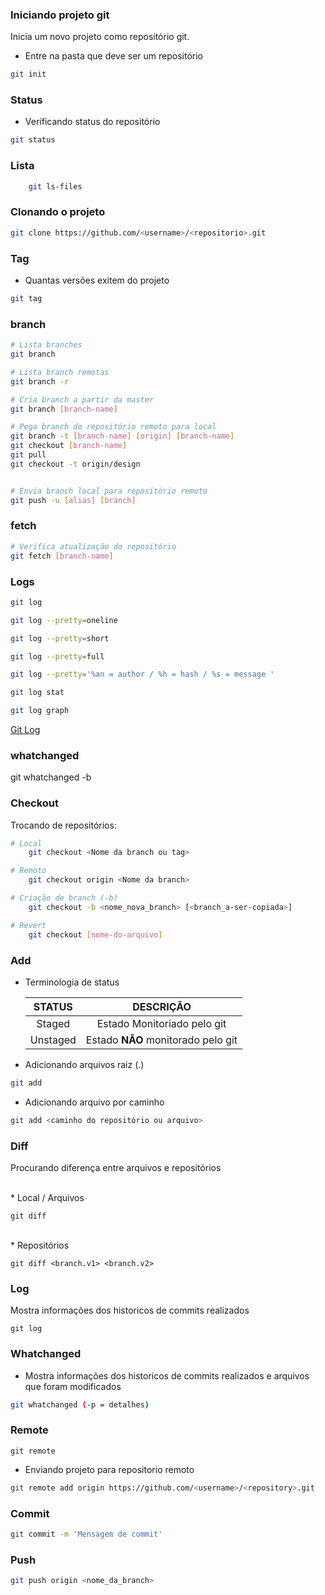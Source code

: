 
### Iniciando projeto git
Inicia um novo projeto como repositório git.
* Entre na pasta que deve ser um repositório
```bash
git init
```

### Status
* Verificando status do repositório
```bash
git status
```

### Lista 
```bash
    git ls-files
```

### Clonando o projeto
```bash
git clone https://github.com/<username>/<repositorio>.git
```

### Tag
* Quantas versões exitem do projeto
```bash
git tag
```

### branch

```bash
# Lista branches
git branch 

# Lista branch remotas
git branch -r

# Cria branch a partir da master
git branch [branch-name] 

# Pega branch do repositório remoto para local
git branch -t [branch-name] [origin] [branch-name]
git checkout [branch-name]
git pull
git checkout -t origin/design


# Envia branch local para repositório remoto
git push -u [alias] [branch] 
```

### fetch
```bash
# Verifica atualização do repositório
git fetch [branch-name]
```

### Logs
```bash
git log 

git log --pretty=oneline

git log --pretty=short

git log --pretty=full

git log --pretty='%an = author / %h = hash / %s = message '

git log stat

git log graph
```
[Git Log](https://git-scm.com/docs/pretty-formats)

### whatchanged

git whatchanged -b

    
### Checkout
Trocando de repositórios:

```bash
# Local  
    git checkout <Nome da branch ou tag>

# Remoto
    git checkout origin <Nome da branch>

# Criação de branch (-b)
    git checkout -b <nome_nova_branch> [<branch_a-ser-copiada>]

# Revert
    git checkout [nome-do-arquivo]

```
### Add
* Terminologia de status

   | STATUS  | DESCRIÇÃO|
   |:----------:|:-------------:|
   | Staged   |    Estado Monitoriado pelo git   |
   | Unstaged   |    Estado **NÃO** monitorado pelo git   |
   
   
 * Adicionando arquivos raiz (.)
```bash
git add 
```
* Adicionando arquivo por caminho

```bash
git add <caminho do repositório ou arquivo>
```
    



### Diff

Procurando diferença entre arquivos e repositórios

<br>
* Local / Arquivos


    git diff

<br>
* Repositórios


    git diff <branch.v1> <branch.v2>


### Log
Mostra informações dos historicos de commits realizados

    git log
    
### Whatchanged
* Mostra informações dos historicos de commits realizados e arquivos que foram modificados
```bash
git whatchanged (-p = detalhes)
```


### Remote

    git remote
    
* Enviando projeto para repositorio remoto
```bash
git remote add origin https://github.com/<username>/<repository>.git
```
                
    

### Commit
```bash
git commit -m 'Mensagem de commit' 
```
      

### Push

```bash
git push origin <nome_da_branch>
```

